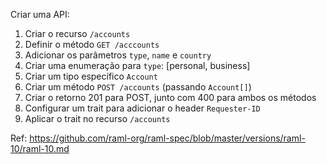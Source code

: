 Criar uma API:

1. Criar o recurso `/accounts`
2. Definir o método `GET /acccounts`
3. Adicionar os parâmetros `type`, `name` e `country`
4. Criar uma enumeração para `type`: [personal, business]
5. Criar um tipo específico `Account`
6. Criar um método `POST /accounts` (passando `Account[]`)
7. Criar o retorno 201 para POST, junto com 400 para ambos os métodos
8. Configurar um trait para adicionar o header `Requester-ID`
9. Aplicar o trait no recurso `/accounts`

Ref:
https://github.com/raml-org/raml-spec/blob/master/versions/raml-10/raml-10.md
